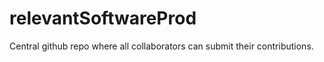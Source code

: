 # relevantSoftwareProd

Central github repo where all collaborators can submit their contributions. 

